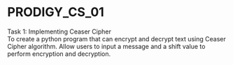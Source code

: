 # PRODIGY_CS_01
Task 1: Implementing Ceaser Cipher<br>
To create a python program that can encrypt and decrypt text using Ceaser Cipher algorithm. Allow users to input a message and a shift value to perform encryption and decryption.
